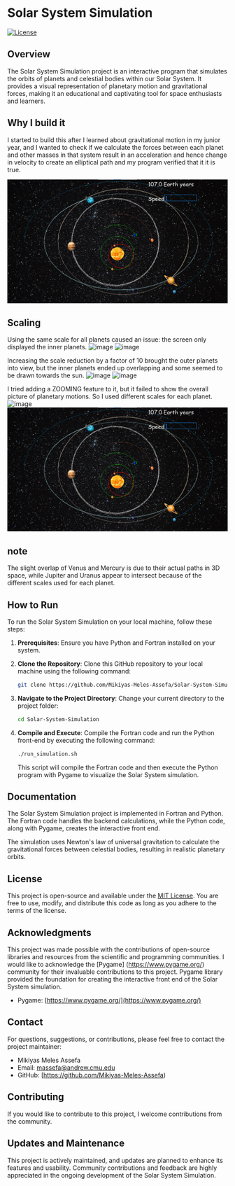 # Solar System Simulation

[![License](https://img.shields.io/badge/license-MIT-blue.svg)](LICENSE.md)

## Overview

The Solar System Simulation project is an interactive program that simulates the orbits of planets and celestial bodies within our Solar System. It provides a visual representation of planetary motion and gravitational forces, making it an educational and captivating tool for space enthusiasts and learners.

## Why I build it
I started to build this after I learned about gravitational motion in my junior year, and I wanted to check if we calculate the forces between each planet and other masses in that system result in an acceleration and hence change in velocity to create an elliptical path and my program verified that it it is true.

![Solar System Simulation Screenshot](mySolar_System/image.png)

## Scaling
Using the same scale for all planets caused an issue: the screen only displayed the inner planets.
![image](https://github.com/Mikiyas-Meles-Assefa/Solar-System-Simulation/assets/146025501/da4f1ae9-40f3-4f26-bb5f-35d37441b662)
![image](https://github.com/Mikiyas-Meles-Assefa/Solar-System-Simulation/assets/146025501/656937c9-bc8b-46b0-9691-311dc75aa1e3)

Increasing the scale reduction by a factor of 10 brought the outer planets into view, but the inner planets ended up overlapping and some seemed to be drawn towards the sun.
![image](https://github.com/Mikiyas-Meles-Assefa/Solar-System-Simulation/assets/146025501/835ecf2e-14f8-4fa3-8def-cb14a0a402d1)
![image](https://github.com/Mikiyas-Meles-Assefa/Solar-System-Simulation/assets/146025501/59b49ebe-5a4f-4b74-8f98-a25d118d7c02)

I tried adding a ZOOMING feature to it, but it failed to show the overall picture of planetary motions. So I used different scales for each planet.
![image](https://github.com/Mikiyas-Meles-Assefa/Solar-System-Simulation/assets/146025501/a62a18da-cf67-40d6-a1f1-afb15798b288)
![Solar System Simulation Screenshot](mySolar_System/image.png)
## note
The slight overlap of Venus and Mercury is due to their actual paths in 3D space, while Jupiter and Uranus appear to intersect because of the different scales used for each planet.

## How to Run

To run the Solar System Simulation on your local machine, follow these steps:

1. **Prerequisites**: Ensure you have Python and Fortran installed on your system.

2. **Clone the Repository**: Clone this GitHub repository to your local machine using the following command:

   ```bash
   git clone https://github.com/Mikiyas-Meles-Assefa/Solar-System-Simulation.git
   ```

3. **Navigate to the Project Directory**: Change your current directory to the project folder:

   ```bash
   cd Solar-System-Simulation
   ```

4. **Compile and Execute**: Compile the Fortran code and run the Python front-end by executing the following command:

   ```bash
   ./run_simulation.sh
   ```

   This script will compile the Fortran code and then execute the Python program with Pygame to visualize the Solar System simulation.

## Documentation

The Solar System Simulation project is implemented in Fortran and Python. The Fortran code handles the backend calculations, while the Python code, along with Pygame, creates the interactive front end.

The simulation uses Newton's law of universal gravitation to calculate the gravitational forces between celestial bodies, resulting in realistic planetary orbits.

## License

This project is open-source and available under the [MIT License](LICENSE.md). You are free to use, modify, and distribute this code as long as you adhere to the terms of the license.

## Acknowledgments

This project was made possible with the contributions of open-source libraries and resources from the scientific and programming communities. I would like to acknowledge the [Pygame] (https://www.pygame.org/) community for their invaluable contributions to this project. Pygame library provided the foundation for creating the interactive front end of the Solar System simulation.

- Pygame: [https://www.pygame.org/](https://www.pygame.org/)


## Contact
For questions, suggestions, or contributions, please feel free to contact the project maintainer:

- Mikiyas Meles Assefa
- Email: massefa@andrew.cmu.edu
- GitHub: [https://github.com/Mikiyas-Meles-Assefa)

## Contributing

If you would like to contribute to this project, I welcome contributions from the community. 

## Updates and Maintenance

This project is actively maintained, and updates are planned to enhance its features and usability. Community contributions and feedback are highly appreciated in the ongoing development of the Solar System Simulation.
